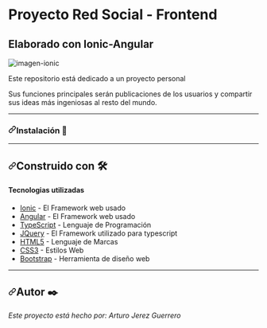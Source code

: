 # Proyecto Red Social - Frontend

<h2>Elaborado con Ionic-Angular</h2>

<img src="https://miro.medium.com/max/2420/1*V4WqthpfMdI7d3i8tcVMWw.png" alt="imagen-ionic" />

<p>Este repositorio está dedicado a un proyecto personal </p>
<p>Sus funciones principales serán publicaciones de los usuarios y compartir sus ideas más ingeniosas al resto del mundo.</p>

<hr>

<h3><a id="user-content-instalación-" class="anchor" aria-hidden="true" href="#instalación-"><svg class="octicon octicon-link" viewBox="0 0 16 16" version="1.1" width="16" height="16" aria-hidden="true"><path fill-rule="evenodd" d="M7.775 3.275a.75.75 0 001.06 1.06l1.25-1.25a2 2 0 112.83 2.83l-2.5 2.5a2 2 0 01-2.83 0 .75.75 0 00-1.06 1.06 3.5 3.5 0 004.95 0l2.5-2.5a3.5 3.5 0 00-4.95-4.95l-1.25 1.25zm-4.69 9.64a2 2 0 010-2.83l2.5-2.5a2 2 0 012.83 0 .75.75 0 001.06-1.06 3.5 3.5 0 00-4.95 0l-2.5 2.5a3.5 3.5 0 004.95 4.95l1.25-1.25a.75.75 0 00-1.06-1.06l-1.25 1.25a2 2 0 01-2.83 0z"></path></svg></a>Instalación <g-emoji class="g-emoji" alias="wrench" fallback-src="https://github.githubassets.com/images/icons/emoji/unicode/1f527.png">🔧</g-emoji></h3>

<hr>

<h2><a id="user-content-construido-con-️" class="anchor" aria-hidden="true" href="#construido-con-️"><svg class="octicon octicon-link" viewBox="0 0 16 16" version="1.1" width="16" height="16" aria-hidden="true"><path fill-rule="evenodd" d="M7.775 3.275a.75.75 0 001.06 1.06l1.25-1.25a2 2 0 112.83 2.83l-2.5 2.5a2 2 0 01-2.83 0 .75.75 0 00-1.06 1.06 3.5 3.5 0 004.95 0l2.5-2.5a3.5 3.5 0 00-4.95-4.95l-1.25 1.25zm-4.69 9.64a2 2 0 010-2.83l2.5-2.5a2 2 0 012.83 0 .75.75 0 001.06-1.06 3.5 3.5 0 00-4.95 0l-2.5 2.5a3.5 3.5 0 004.95 4.95l1.25-1.25a.75.75 0 00-1.06-1.06l-1.25 1.25a2 2 0 01-2.83 0z"></path></svg></a>Construido con <g-emoji class="g-emoji" alias="hammer_and_wrench" fallback-src="https://github.githubassets.com/images/icons/emoji/unicode/1f6e0.png">🛠️</g-emoji></h2>

<h4>Tecnologias utilizadas</h4>
<ul>
  <li><a href="https://ionicframework.com/" rel="nofollow">Ionic</a> - El Framework web usado</li>
  <li><a href="https://angular.io/" rel="nofollow">Angular</a> - El Framework web usado</li>
  <li><a href="https://www.typescriptlang.org/" rel="nofollow">TypeScript</a> - Lenguaje de Programación</li>
  <li><a href="https://jquery.com/" rel="nofollow">JQuery</a> - El Framework utilizado para typescript</li>
  <li><a href="https://developer.mozilla.org/es/docs/HTML/HTML5" rel="nofollow">HTML5</a> - Lenguaje de Marcas</li>
  <li><a href="https://desarrolloweb.com/manuales/css3.html" rel="nofollow">CSS3</a> - Estilos Web</li>
  <li><a href="https://getbootstrap.com/" rel="nofollow">Bootstrap</a> - Herramienta de diseño web</li>
</ul>

<hr>

<h2><a id="user-content-autores-️" class="anchor" aria-hidden="true" href="#autores-️"><svg class="octicon octicon-link" viewBox="0 0 16 16" version="1.1" width="16" height="16" aria-hidden="true"><path fill-rule="evenodd" d="M7.775 3.275a.75.75 0 001.06 1.06l1.25-1.25a2 2 0 112.83 2.83l-2.5 2.5a2 2 0 01-2.83 0 .75.75 0 00-1.06 1.06 3.5 3.5 0 004.95 0l2.5-2.5a3.5 3.5 0 00-4.95-4.95l-1.25 1.25zm-4.69 9.64a2 2 0 010-2.83l2.5-2.5a2 2 0 012.83 0 .75.75 0 001.06-1.06 3.5 3.5 0 00-4.95 0l-2.5 2.5a3.5 3.5 0 004.95 4.95l1.25-1.25a.75.75 0 00-1.06-1.06l-1.25 1.25a2 2 0 01-2.83 0z"></path></svg></a>Autor <g-emoji class="g-emoji" alias="black_nib" fallback-src="https://github.githubassets.com/images/icons/emoji/unicode/2712.png">✒️</g-emoji></h2>

<p><em>Este proyecto está hecho por: Arturo Jerez Guerrero</em></p>
